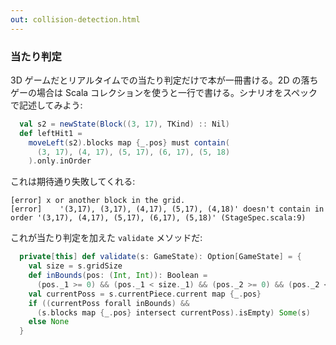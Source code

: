 ```yaml
---
out: collision-detection.html
---
```


### 当たり判定

3D ゲームだとリアルタイムでの当たり判定だけで本が一冊書ける。2D の落ちゲーの場合は Scala コレクションを使うと一行で書ける。シナリオをスペックで記述してみよう:

```scala
  val s2 = newState(Block((3, 17), TKind) :: Nil)
  def leftHit1 =
    moveLeft(s2).blocks map {_.pos} must contain(
      (3, 17), (4, 17), (5, 17), (6, 17), (5, 18)
    ).only.inOrder
```

これは期待通り失敗してくれる:

```
[error] x or another block in the grid.
[error]    '(3,17), (3,17), (4,17), (5,17), (4,18)' doesn't contain in order '(3,17), (4,17), (5,17), (6,17), (5,18)' (StageSpec.scala:9)
```

これが当たり判定を加えた `validate` メソッドだ:

```scala
  private[this] def validate(s: GameState): Option[GameState] = {
    val size = s.gridSize
    def inBounds(pos: (Int, Int)): Boolean =
      (pos._1 >= 0) && (pos._1 < size._1) && (pos._2 >= 0) && (pos._2 < size._2)
    val currentPoss = s.currentPiece.current map {_.pos}
    if ((currentPoss forall inBounds) && 
      (s.blocks map {_.pos} intersect currentPoss).isEmpty) Some(s)
    else None
  }
```
